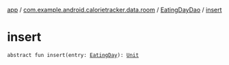 [app](../../index.md) / [com.example.android.calorietracker.data.room](../index.md) / [EatingDayDao](index.md) / [insert](./insert.md)

# insert

`abstract fun insert(entry: `[`EatingDay`](../../com.example.android.calorietracker.data.room.entities/-eating-day/index.md)`): `[`Unit`](https://kotlinlang.org/api/latest/jvm/stdlib/kotlin/-unit/index.html)